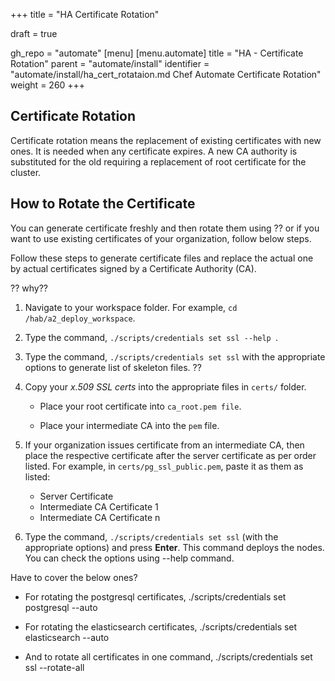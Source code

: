 +++
title = "HA Certificate Rotation"

draft = true

gh_repo = "automate"
[menu]
  [menu.automate]
    title = "HA - Certificate Rotation"
    parent = "automate/install"
    identifier = "automate/install/ha_cert_rotataion.md Chef Automate Certificate Rotation"
    weight = 260
+++

## Certificate Rotation

Certificate rotation means the replacement of existing certificates with new ones. It is needed when any certificate expires. A new CA authority is substituted for the old requiring a replacement of root certificate for the cluster.

## How to Rotate the Certificate

You can generate certificate freshly and then rotate them using  ?? or if you want to use existing certificates of your organization, follow below steps.

Follow these steps to generate certificate files and replace the actual one by actual certificates signed by a Certificate Authority (CA).

?? why??

1. Navigate to your workspace folder. For example, `cd /hab/a2_deploy_workspace`.
2. Type the command, `./scripts/credentials set ssl --help `.

3. Type the command, `./scripts/credentials set ssl` with the appropriate options to generate list of skeleton files. ??

4. Copy your *x.509 SSL certs* into the appropriate files in `certs/` folder.

    - Place your root certificate into `ca_root.pem file`.

    - Place your intermediate CA into the `pem` file.

5. If your organization issues certificate from an intermediate CA, then place the respective certificate after the server certificate as per order listed. For example, in `certs/pg_ssl_public.pem`, paste it as them as listed:

   - Server Certificate
   - Intermediate CA Certificate 1
   - Intermediate CA Certificate n

6. Type the command, `./scripts/credentials set ssl` (with the appropriate options) and press **Enter**. This command deploys the nodes. You can check the options using --help command.

Have to cover the below ones?

- For rotating the postgresql certificates, ./scripts/credentials set postgresql --auto

- For rotating the elasticsearch certificates, ./scripts/credentials set elasticsearch --auto

- And to rotate all certificates in one command, ./scripts/credentials set ssl --rotate-all
